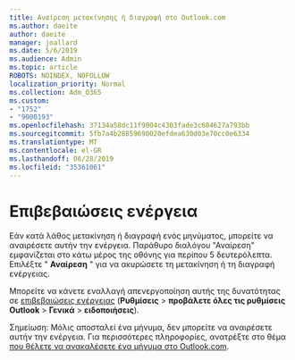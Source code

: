 ```yaml
---
title: Αναίρεση μετακίνησης ή διαγραφή στο Outlook.com
ms.author: daeite
author: daeite
manager: joallard
ms.date: 5/6/2019
ms.audience: Admin
ms.topic: article
ROBOTS: NOINDEX, NOFOLLOW
localization_priority: Normal
ms.collection: Adm_O365
ms.custom:
- "1752"
- "9000193"
ms.openlocfilehash: 37134a58dc11f9004c4303fade3c684627a793bb
ms.sourcegitcommit: 5fb7a4b28859690020efdea630d03e70cc0e6334
ms.translationtype: MT
ms.contentlocale: el-GR
ms.lasthandoff: 06/28/2019
ms.locfileid: "35361061"
---
```

# <a name="action-confirmations"></a>Επιβεβαιώσεις ενέργεια

Εάν κατά λάθος μετακίνηση ή διαγραφή ενός μηνύματος, μπορείτε να αναιρέσετε αυτήν την ενέργεια. Παράθυρο διαλόγου "Αναίρεση" εμφανίζεται στο κάτω μέρος της οθόνης για περίπου 5 δευτερόλεπτα. Επιλέξτε " **Αναίρεση** " για να ακυρώσετε τη μετακίνηση ή τη διαγραφή ενέργειας.

Μπορείτε να κάνετε εναλλαγή απενεργοποίηση αυτής της δυνατότητας σε [επιβεβαιώσεις ενέργειας](https://outlook.live.com/mail/options/general/notifications) (**Ρυθμίσεις** > **προβάλετε όλες τις ρυθμίσεις Outlook** > **Γενικά** > **ειδοποιήσεις**).

Σημείωση: Μόλις αποσταλεί ένα μήνυμα, δεν μπορείτε να αναιρέσετε αυτήν την ενέργεια. Για περισσότερες πληροφορίες, ανατρέξτε στο θέμα [που θέλετε να ανακαλέσετε ένα μήνυμα στο Outlook.com](https://support.office.com/article/c069ddde-5282-4085-8f4c-d7b133324f8a).
